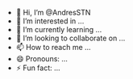 - 👋 Hi, I’m @AndresSTN
- 👀 I’m interested in ...
- 🌱 I’m currently learning ...
- 💞️ I’m looking to collaborate on ...
- 📫 How to reach me ...
- 😄 Pronouns: ...
- ⚡ Fun fact: ...

<!---
AndresSTN/AndresSTN is a ✨ special ✨ repository because its `README.md` (this file) appears on your GitHub profile.
You can click the Preview link to take a look at your changes.
--->
